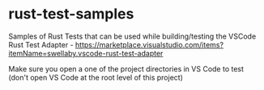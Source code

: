 # rust-test-samples
Samples of Rust Tests that can be used while building/testing the VSCode Rust Test Adapter - https://marketplace.visualstudio.com/items?itemName=swellaby.vscode-rust-test-adapter

Make sure you open a one of the project directories in VS Code to test (don't open VS Code at the root level of this project)
